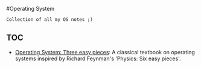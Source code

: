 
#Operating System

	Collection of all my OS notes ;)

## TOC

* [Operating System: Three easy pieces](https://github.com/satheess/Notes/tree/main/OS/OSTEP): A classical textbook on operating systems inspired by Richard Feynman's 'Physics: Six easy pieces'.
